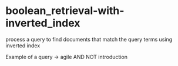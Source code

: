 # boolean_retrieval-with-inverted_index

process a query to find documents that match the query terms using inverted index

Example of a query -> agile AND NOT introduction
